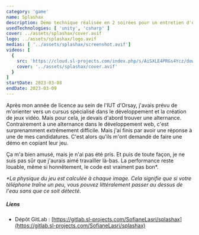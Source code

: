```yaml
---
category: 'game'
name: Splashax
description: Démo technique réalisée en 2 soirées pour un entretien d'embauche.
usedTechnologies: [ 'unity', 'csharp' ]
cover: ../assets/splashax/cover.avif
logo: ../assets/splashax/logo.avif
medias: [ '../assets/splashax/screenshot.avif']
videos: [
  {
    src: 'https://cloud.sl-projects.com/index.php/s/AiSXLE4PRGs4Ycz/download',
    cover: '../assets/splashax/cover.avif'
  }
]
startDate: 2023-03-08
endDate: 2023-03-09
---
```


Après mon année de licence au sein de l'IUT d'Orsay, j'avais prévu de m'orienter vers un cursus spécialisé dans le 
développement et la création de jeux vidéo. Mais pour cela, je devais d'abord trouver une alternance. Contrairement à
une alternance dans le développement web, c'est surprenamment extrêmement difficile. Mais j'ai finis par avoir une
réponse à une de mes candidatures. C'est alors qu'ils m'ont demandé de faire une démo en copiant leur jeu.

Ça m'a bien amusé, mais je n'ai pas été pris. Et puis de toute façon, je ne suis pas sûr que j'aurais aimé travailler 
là-bas. La performance reste louable, même si honnêtement, le code est vraiment pas bon*.

*\*La physique du jeu est calculée à chaque image. Cela signifie que si votre téléphone traîne un peu, vous pouvez 
littéralement passer au dessus de l'eau sans que ce soit détecté.*

##### Liens

- Dépôt GitLab : [https://gitlab.sl-projects.com/SofianeLasri/splashax](https://gitlab.sl-projects.com/SofianeLasri/splashax)